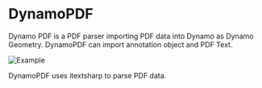 # DynamoPDF
Dynamo PDF is a PDF parser importing PDF data into Dynamo as Dynamo Geometry. DynamoPDF can import annotation object and PDF Text.

![Example](https://raw.githubusercontent.com/grevit-dev/DynamoPDF/master/Testfiles/Example.png)

DynamoPDF uses itextsharp to parse PDF data.
